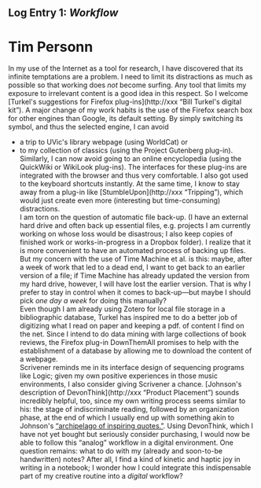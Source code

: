 ## Log Entry 1: *Workflow*  									        
# Tim Personn

In my use of the Internet as a tool for research, I have discovered that its infinite temptations are a problem. I need to limit its distractions as much as possible so that working does *not* become surfing. Any tool that limits my exposure to irrelevant content is a good idea in this respect. So I welcome [Turkel's suggestions for Firefox plug-ins](http://xxx “Bill Turkel's digital kit”). A major change of my work habits is the use of the Firefox search box for other engines than Google, its default setting. By simply switching its symbol, and thus the selected engine, I can avoid 
* a trip to UVic's library webpage (using WorldCat) or 
* to my collection of classics (using the Project Gutenberg plug-in). 
Similarly, I can now avoid going to an online encyclopedia (using the QuickWiki or WikiLook plug-ins). The interfaces for these plug-ins are integrated with the browser and thus very comfortable. I also got used to the keyboard shortcuts instantly. At the same time, I know to stay away from a plug-in like [StumbleUpon](http://xxx “Tripping”), which would just create even more (interesting but time-consuming) distractions.    
I am torn on the question of automatic file back-up. (I have an external hard drive and often back up essential files, e.g. projects I am currently working on whose loss would be disastrous; I also keep copies of finished work or works-in-progress in a Dropbox folder). I realize that it is more convenient to have an automated process of backing up files. But my concern with the use of Time Machine et al. is this: maybe, after a week of work that led to a dead end, I want to get back to an earlier version of a file; if Time Machine has already updated the version from my hard drive, however, I will have lost the earlier version. That is why I prefer to stay in control when it comes to back-up—but maybe I should pick *one day a week* for doing this manually?    
Even though I am already using Zotero for local file storage in a bibliographic database, Turkel has inspired me to do a better job of digitizing what I read on paper and keeping a pdf. of content I find on the net. Since I intend to do data mining with large collections of book reviews, the Firefox plug-in DownThemAll promises to help with the establishment of a database by allowing me to download the content of a webpage.      
Scrivener reminds me in its interface design of sequencing programs like Logic; given my own positive experiences in those music environments, I also consider giving Scrivener a chance. [Johnson's description of DevonThink](http://xxx “Product Placement”) sounds incredibly helpful, too, since my own writing process seems similar to his: the stage of indiscriminate reading, followed by an organization phase, at the end of which I usually end up with something akin to Johnson's [“archipelago of inspiring quotes.”](http://xxx). Using DevonThink, which I have not yet bought but seriously consider purchasing, I would now be able to follow this “analog” workflow in a digital environment. One question remains: what to do with my (already and soon-to-be handwritten) notes? After all, I find a kind of kinetic and haptic joy in writing in a notebook; I wonder how I could integrate this indispensable part of my creative routine into a *digital* workflow? 
